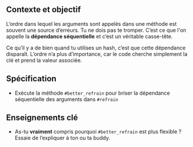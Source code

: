 ## Contexte et objectif

L’ordre dans lequel les arguments sont appelés dans une méthode est souvent une source d’erreurs. Tu ne dois pas te tromper. C’est ce que l'on appelle la **dépendance séquentielle** et c’est un véritable casse-tête.

Ce qu’il y a de bien quand tu utilises un hash, c’est que cette dépendance disparaît. L’ordre n’a plus d’importance, car le code cherche simplement la clé et prend la valeur associée.

## Spécification

- Exécute la méthode `#better_refrain` pour briser la dépendance séquentielle des arguments dans `#refrain`

## Enseignements clé

- As-tu **vraiment** compris pourquoi `#better_refrain` est plus flexible ? Essaie de l’expliquer à ton ou ta buddy.
